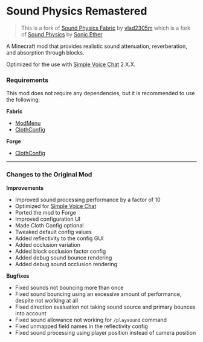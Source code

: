 # Sound Physics Remastered

> This is a fork of [Sound Physics Fabric](https://github.com/vlad2305m/Sound-Physics-Fabric) by [vlad2305m](https://github.com/vlad2305m) which is a fork of [Sound Physics](https://github.com/sonicether/Sound-Physics) by [Sonic Ether](https://github.com/sonicether).

A Minecraft mod that provides realistic sound attenuation, reverberation, and absorption through blocks.

Optimized for the use with [Simple Voice Chat](https://www.curseforge.com/minecraft/mc-mods/simple-voice-chat) 2.X.X.


### Requirements
This mod does not require any dependencies, but it is recommended to use the following:

**Fabric**

- [ModMenu](https://modrinth.com/mod/modmenu)
- [ClothConfig](https://modrinth.com/mod/cloth-config)

**Forge**

- [ClothConfig](https://modrinth.com/mod/cloth-config)

---

### Changes to the Original Mod

**Improvements**

- Improved sound processing performance by a factor of 10
- Optimized for [Simple Voice Chat](https://modrinth.com/mod/simple-voice-chat)
- Ported the mod to Forge
- Improved configuration UI
- Made Cloth Config optional
- Tweaked default config values
- Added reflectivity to the config GUI
- Added occlusion variation
- Added block occlusion factor config
- Added debug sound bounce rendering
- Added debug sound occlusion rendering

**Bugfixes**

- Fixed sounds not bouncing more than once
- Fixed sound bouncing using an excessive amount of performance, despite not working at all
- Fixed direction evaluation not taking sound source and primary bounces into account
- Fixed sound allowance not working for `/playsound` command
- Fixed unmapped field names in the reflectivity config
- Fixed sound processing using player position instead of camera position